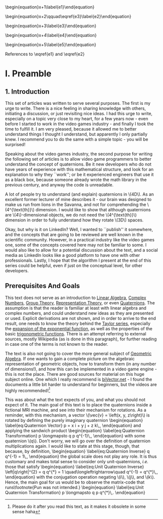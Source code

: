 <script src="https://polyfill.io/v3/polyfill.min.js?features=es6"></script>
<script>
MathJax = {
  loader: {load: ['[tex]/tagformat']},
  section: 1,
  tex: {
    tags: 'ams',
    packages: {'[+]': ['tagformat', 'sections']},
    tagformat: {
      number: (n) => MathJax.config.section + '.' + n
    }
  },
  startup: {
    ready() {
      const Configuration = MathJax._.input.tex.Configuration.Configuration;
      const CommandMap = MathJax._.input.tex.SymbolMap.CommandMap;
      new CommandMap('sections', {
        nextSection: 'NextSection'
      }, {
        NextSection(parser, name) {
          MathJax.config.section++;
          parser.tags.counter = parser.tags.allCounter = 0;
        }
      });
      Configuration.create(
        'sections', {handler: {macro: ['sections']}}
      );
      MathJax.startup.defaultReady();
      MathJax.startup.input[0].preFilters.add(({math}) => {
        if (math.inputData.recompile) MathJax.config.section = math.inputData.recompile.section;
      });
      MathJax.startup.input[0].postFilters.add(({math}) => {
        if (math.inputData.recompile) math.inputData.recompile.section = MathJax.config.section;
      });
   }
  }
};
</script>
<script src="https://cdn.jsdelivr.net/npm/mathjax@3/es5/tex-chtml.js"></script>

\begin{equation}x+1\label{e1}\end{equation}

\begin{equation}x+2\qquad\eqref{e3}\label{e2}\end{equation}

<div style="display:none">\(\nextSection\)</div>

\begin{equation}x+3\label{e3}\end{equation}

\begin{equation}x+4\label{e4}\end{equation}

<div style="display:none">\(\nextSection\)</div>

\begin{equation}x+5\label{e5}\end{equation}

References to \eqref{e1} and \eqref{e2}

# I. Preamble

## 1. Introduction

This set of articles was written to serve several purposes. The first is my urge to write. There is a nice feeling in sharing knowledge with others, initiating a discussion, or just revisiting nice ideas. I had this urge to write, especially on a topic very close to my heart, for a few years now - even before I started to work in the video games industry - and finally I took the time to fulfill it. I am very pleased, because it allowed me to better understand things I thought I understand, but apparently I only partially knew. I recommend you to do the same with a simple topic - you will be surprised!

Speaking about the video games industry, the second purpose for writing the following set of articles is to allow video game programmers to better understand the concept of quaternions. Be it new developers who do not have years of experience with this mathematical structure, and look for an explanation to why they ``work''; or be it experienced engineers that use it as a black box, because someone already wrote the math library in the previous century, and anyway the code is unreadable.

A lot of people try to understand (and explain) quaternions in \\(4D\\). As an excellent former lecturer of mine describes it - our brain was designed to make us run from lions in the Savanna, and not for comprehending the \\(4^{\text{th}}\\) dimension. I would like to show that although quaternions are \\(4\\)-dimensional objects, we do not need the \\(4^{\text{th}}\\) dimension in order to fully understand how they rotate \\(3D\\) spaces.

Okay, but why is it on LinkedIn? Well, I wanted to ``publish'' it somewhere, and the concepts that are going to be reviewed are well known in the scientific community. However, in a practical industry like the video games one, some of the concepts covered here may not be familiar to some. I would also like to allow for a potential discussion about the text, and a social media as LinkedIn looks like a good platform to have one with other professionals. Lastly, I hope that the algorithm I present at the end of this series could be helpful, even if just on the conceptual level, for other developers.

## Prerequisites And Goals

This text does not serve as an introduction to [Linear Algebra](https://en.wikipedia.org/wiki/Linear_algebra), [Complex Numbers](https://en.wikipedia.org/wiki/Complex_number), [Group Theory](https://en.wikipedia.org/wiki/Group_theory), [Representation Theory](https://en.wikipedia.org/wiki/Representation_theory), or even [Quaternions](https://en.wikipedia.org/wiki/Quaternion). The assumption is that the reader is familiar at least with linear algebra and complex numbers, and could understand new ideas as they are presented or used. Explicit derivations are not shown, and in order to arrive to the end result, one needs to know the theory behind the [Taylor series](https://en.wikipedia.org/wiki/Taylor_series), especially the [expansion of the exponential function](https://en.wikipedia.org/wiki/Exponential_function#Formal_definition), as well as the properties of the basic [trigonometric functions](https://en.wikipedia.org/wiki/Trigonometric_functions). There is an attempt referring to external sources, mostly Wikipedia (as is done in this paragraph), for further reading in case one of the terms is not known to the reader.

The text is also not going to cover the more general subject of [Geometric Algebra](https://en.wikipedia.org/wiki/Geometric_algebra). If one wants to gain a complete picture on the algebraic representation of geometric objects, how to transform them (in any number of dimensions!), and how this can be implemented in a video game engine - this is not the place. There are good sources for material on this huge subject online. One which I really recommend is [biVector.net](https://bivector.net/) - I found the documents a little bit harder to understand for beginners, but the videos are highly recommended![^1]

This was about what the text expects of you, and what you should not expect of it. The main goal of this text is to place the quaternions inside a fictional MRI machine, and see into their mechanism for rotations. As a reminder, with this mechanism, a vector \\(\vec{v} = \left(x, y, z\right)\\) is rotated by defining the purely imaginary quaternion
\begin{equation}
	\label{eq:Quaternion Vector}
	p = x i + y j + z k\\,,
\end{equation}
and applying the sandwich product
\begin{equation}
	\label{eq:Quaternion Transformation}
	p \longmapsto q p q^{-1}\\,,
\end{equation}
with some quaternion \\(q\\). Don't worry, we will go over the definition of quaternion multiplications again. I would like to state at this stage, though, that because, by definition,
\begin{equation}
	\label{eq:Quaternion Inverse}
	q q^{-1} = 1\\,,
\end{equation}
the global scale does not play any role. It is thus customary and makes total sense to consider only unit-quaternions, *i.e.* those that satisfy
\begin{equation}
	\label{eq:Unit Quaternion Inverse}
	\left|q\right|^{2} = q q^{\*} = 1 \quad\longleftrightarrow\quad q^{-1} = q^{\*}\\,,
\end{equation}
with the conjugation operation negating \\(i\\), \\(j\\), and \\(k\\). Hence, the main goal for us would be to observe the matrix-code that runs\footnote{Pun was not intended.}
\begin{equation}
	\label{eq:Unit Quaternion Transformation}
	p \longmapsto q p q^{\*}\\,.
\end{equation}

[^1]: Please do it after you read this text, as it makes it obsolete in some sense haha

